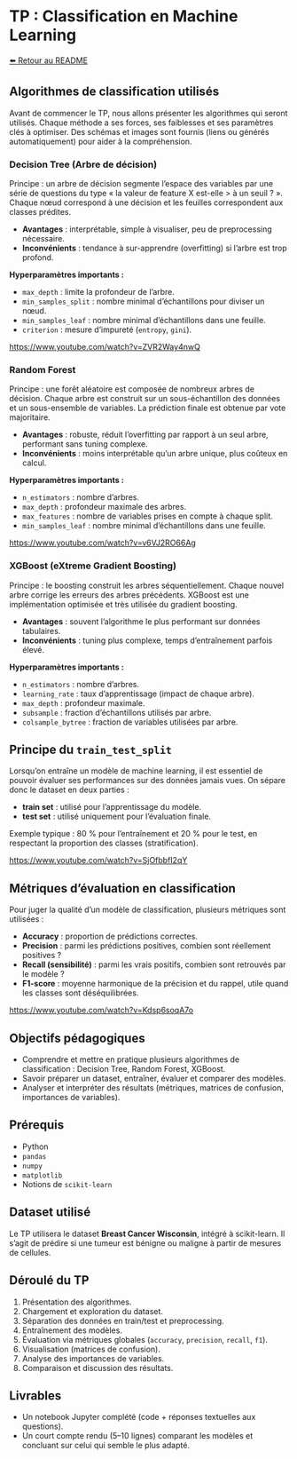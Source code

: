 # TP : Classification en Machine Learning

[⬅️ Retour au README](../../README.md)

## Algorithmes de classification utilisés

Avant de commencer le TP, nous allons présenter les algorithmes qui seront utilisés. Chaque méthode a ses forces, ses faiblesses et ses paramètres clés à optimiser. Des schémas et images sont fournis (liens ou générés automatiquement) pour aider à la compréhension.

### Decision Tree (Arbre de décision)

Principe : un arbre de décision segmente l’espace des variables par une série de questions du type « la valeur de feature X est-elle > à un seuil ? ». Chaque nœud correspond à une décision et les feuilles correspondent aux classes prédites.

- **Avantages** : interprétable, simple à visualiser, peu de preprocessing nécessaire.
- **Inconvénients** : tendance à sur-apprendre (overfitting) si l’arbre est trop profond.

**Hyperparamètres importants :**

- `max_depth` : limite la profondeur de l’arbre.
- `min_samples_split` : nombre minimal d’échantillons pour diviser un nœud.
- `min_samples_leaf` : nombre minimal d’échantillons dans une feuille.
- `criterion` : mesure d’impureté (`entropy`, `gini`).

<https://www.youtube.com/watch?v=ZVR2Way4nwQ>

### Random Forest

Principe : une forêt aléatoire est composée de nombreux arbres de décision. Chaque arbre est construit sur un sous-échantillon des données et un sous-ensemble de variables. La prédiction finale est obtenue par vote majoritaire.

- **Avantages** : robuste, réduit l’overfitting par rapport à un seul arbre, performant sans tuning complexe.
- **Inconvénients** : moins interprétable qu’un arbre unique, plus coûteux en calcul.

**Hyperparamètres importants :**

- `n_estimators` : nombre d’arbres.
- `max_depth` : profondeur maximale des arbres.
- `max_features` : nombre de variables prises en compte à chaque split.
- `min_samples_leaf` : nombre minimal d’échantillons dans une feuille.

<https://www.youtube.com/watch?v=v6VJ2RO66Ag>

### XGBoost (eXtreme Gradient Boosting)

Principe : le boosting construit les arbres séquentiellement. Chaque nouvel arbre corrige les erreurs des arbres précédents. XGBoost est une implémentation optimisée et très utilisée du gradient boosting.

- **Avantages** : souvent l’algorithme le plus performant sur données tabulaires.
- **Inconvénients** : tuning plus complexe, temps d’entraînement parfois élevé.

**Hyperparamètres importants :**

- `n_estimators` : nombre d’arbres.
- `learning_rate` : taux d’apprentissage (impact de chaque arbre).
- `max_depth` : profondeur maximale.
- `subsample` : fraction d’échantillons utilisés par arbre.
- `colsample_bytree` : fraction de variables utilisées par arbre.

## Principe du `train_test_split`

Lorsqu’on entraîne un modèle de machine learning, il est essentiel de pouvoir évaluer ses performances sur des données jamais vues. On sépare donc le dataset en deux parties :

- **train set** : utilisé pour l’apprentissage du modèle.
- **test set** : utilisé uniquement pour l’évaluation finale.

Exemple typique : 80 % pour l’entraînement et 20 % pour le test, en respectant la proportion des classes (stratification).

<https://www.youtube.com/watch?v=SjOfbbfI2qY>

## Métriques d’évaluation en classification

Pour juger la qualité d’un modèle de classification, plusieurs métriques sont utilisées :

- **Accuracy** : proportion de prédictions correctes.
- **Precision** : parmi les prédictions positives, combien sont réellement positives ?
- **Recall (sensibilité)** : parmi les vrais positifs, combien sont retrouvés par le modèle ?
- **F1-score** : moyenne harmonique de la précision et du rappel, utile quand les classes sont déséquilibrées.

<https://www.youtube.com/watch?v=Kdsp6soqA7o>

## Objectifs pédagogiques

- Comprendre et mettre en pratique plusieurs algorithmes de classification : Decision Tree, Random Forest, XGBoost.
- Savoir préparer un dataset, entraîner, évaluer et comparer des modèles.
- Analyser et interpréter des résultats (métriques, matrices de confusion, importances de variables).

## Prérequis

- Python
- `pandas`
- `numpy`
- `matplotlib`
- Notions de `scikit-learn`

## Dataset utilisé

Le TP utilisera le dataset **Breast Cancer Wisconsin**, intégré à scikit-learn. Il s’agit de prédire si une tumeur est bénigne ou maligne à partir de mesures de cellules.

## Déroulé du TP

1. Présentation des algorithmes.
2. Chargement et exploration du dataset.
3. Séparation des données en train/test et preprocessing.
4. Entraînement des modèles.
5. Évaluation via métriques globales (`accuracy`, `precision`, `recall`, `f1`).
6. Visualisation (matrices de confusion).
7. Analyse des importances de variables.
8. Comparaison et discussion des résultats.

## Livrables

- Un notebook Jupyter complété (code + réponses textuelles aux questions).
- Un court compte rendu (5–10 lignes) comparant les modèles et concluant sur celui qui semble le plus adapté.
